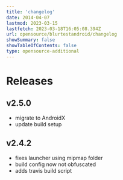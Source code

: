 ```yaml
---
title: 'changelog'
date: 2014-04-07
lastmod: 2023-03-15
lastfetch: 2023-03-18T16:05:08.394Z
url: opensource/blurtestandroid/changelog
showSummary: false
showTableOfContents: false
type: opensource-additional
---
```

# Releases

## v2.5.0

* migrate to AndroidX
* update build setup

## v2.4.2

* fixes launcher using mipmap folder
* build config now not obfuscated
* adds travis build script
